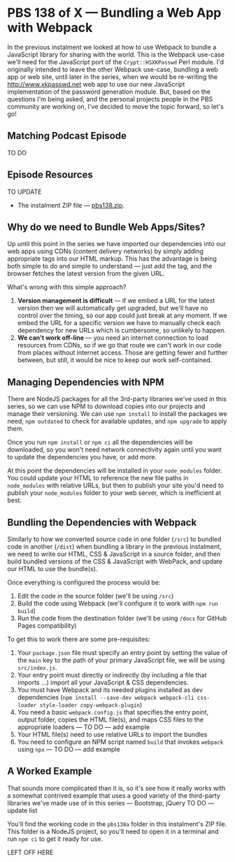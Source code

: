 # PBS 138 of X — Bundling a Web App with Webpack

In the previous instalment we looked at how to use Webpack to bundle a JavaScript library for sharing with the world. This is the Webpack use-case we'll need for the JavaScript port of the `Crypt::HSXKPasswd` Perl module. I'd originally intended to leave the other Webpack use-case, bundling a web app or web site, until later in the series, when we would be re-writing the http://www.xkpasswd.net web app to use our new JavaScript implementation of the password generation module. But, based on the questions I'm being asked, and the personal projects people in the PBS community are working on, I've decided to move the topic forward, so let's go!

## Matching Podcast Episode

TO DO

## Episode Resources

TO UPDATE

* The instalment ZIP file — [pbs138.zip](https://github.com/bartificer/programming-by-stealth/raw/master/instalmentZips/pbs138.zip).

## Why do we need to Bundle Web Apps/Sites?

Up until this point in the series we have imported our dependencies into our web apps using CDNs (content delivery networks) by simply adding appropriate tags into our HTML markup. This has the advantage is being both simple to do and simple to understand — just add the tag, and the browser fetches the latest version from the given URL.

What's wrong with this simple approach?

1. **Version management is difficult** — if we embed a URL for the latest version then we will automatically get upgraded, but we'll have no control over the timing, so our app could just break at any moment. If we embed the URL for a specific version we have to manually check each dependency for new URLs which is cumbersome, so unlikely to happen.
2. **We can't work off-line** — you need an internet connection to load resources from CDNs, so if we go that route we can't work in our code from places without internet access. Those are getting fewer and further between, but still, it would be nice to keep our work self-contained.

## Managing Dependencies with NPM

There are NodeJS packages for all the 3rd-party libraries we've used in this series, so we can use NPM to download copies into our projects and manage their versioning. We can use `npm install` to install the packages we need, `npm outdated` to check for available updates, and `npm upgrade` to apply them.

Once you run `npm install` or `npm ci` all the dependencies will be downloaded, so you won't need network connectivity again until you want to update the dependencies you have, or add more.

At this point the dependencies will be installed in your `node_modules` folder. You could update your HTML to reference the new file paths in `node_modules` with relative URLs, but then to publish your site you'd need to publish your `node_modules` folder to your web server, which is inefficient at best.

## Bundling the Dependencies with Webpack

Similarly to how we converted source code in one folder (`/src`) to bundled code in another (`/dist`) when bundling a library in the previous instalment, we need to write our HTML, CSS & JavaScript in a source folder, and then build bundled versions of the CSS & JavaScript with WebPack, and update our HTML to use the bundle(s).

Once everything is configured the process would be:

1. Edit the code in the source folder (we'll be using `/src`)
2. Build the code using Webpack (we'll configure it to work with `npm run build`)
3. Run the code from the destination folder (we'll be using `/docs` for GitHub Pages compatibility)

To get this to work there are some pre-requisites:

1. Your `package.json` file must specify an entry point by setting the value of the `main` key to the path of your primary JavaScript file, we will be using `src/index.js`.
2. Your entry point must directly or indirectly (by including a file that imports ...) import all your JavaScript & CSS dependencies.
3. You must have Webpack and its needed plugins installed as dev dependencies (`npm install --save-dev webpack webpack-cli css-loader style-loader copy-webpack-plugin`)
4. You need a basic `webpack.config.js` that specifies the entry point, output folder, copies the HTML file(s), and maps CSS files to the appropriate loaders — TO DO — add example
5. Your HTML file(s) need to use relative URLs to import the bundles
6. You need to configure an NPM script named `build` that invokes `webpack` using `npx` — TO DO — add example

## A Worked Example

That sounds more complicated than it is, so it's see how it really works with a somewhat contrived example that uses a good variety of the third-party libraries we've made use of in this series — Bootstrap, jQuery TO DO — update list

You'll find the working code in the `pbs138a` folder in this instalment's ZIP file. This folder is a NodeJS project, so you'll need to open it in a terminal and run `npm ci` to get it ready for use.

LEFT OFF HERE

